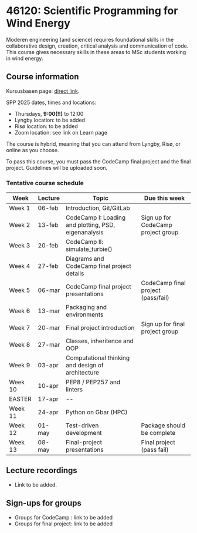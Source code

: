 # 46120: Scientific Programming for Wind Energy

Moderen engineering (and science) requires foundational skills in the collaborative design,
creation, critical analysis and communication of code. This course gives necessary skills in
these areas to MSc students working in wind energy.

## Course information

Kursusbasen page: [direct link](https://kurser.dtu.dk/course/46120).

SPP 2025 dates, times and locations:
 * Thursdays, **9:00(!!)** to 12:00
 * Lyngby location: to be added
 * Risø location: to be added
 * Zoom location: see link on Learn page

The course is hybrid, meaning that you can attend from Lyngby, Risø, or online as you choose.

To pass this course, you must pass the CodeCamp final project and the final project. Guidelines
will be uploaded soon.

### Tentative course schedule

| Week    | Lecture | Topic                                                | Due this week                      |
|---------|---------|------------------------------------------------------|------------------------------------|
| Week 1  | 06-feb  | Introduction, Git/GitLab                             |                                    |
| Week 2  | 13-feb  | CodeCamp I: Loading and plotting, PSD, eigenanalysis | Sign up for CodeCamp project group |
| Week 3  | 20-feb  | CodeCamp II: simulate_turbie()                       |                                    |
| Week 4  | 27-feb  | Diagrams and CodeCamp final project details          |                                    |
| Week 5  | 06-mar  | CodeCamp final project presentations                 | CodeCamp final project (pass/fail) |
| Week 6  | 13-mar  | Packaging and environments                           |                                    |
| Week 7  | 20-mar  | Final project introduction                           | Sign up for final project group    |
| Week 8  | 27-mar  | Classes, inheritence and OOP                         |                                    |
| Week 9  | 03-apr  | Computational thinking and design of architecture    |                                    |
| Week 10 | 10-apr  | PEP8 / PEP257 and linters                            |                                    |
|  EASTER | 17-apr  | --                                                   |                                    |
| Week 11 | 24-apr  | Python on Gbar (HPC)                                 |                                    |
| Week 12 | 01-may  | Test-driven development                              | Package should be complete         |
| Week 13 | 08-may  | Final-project presentations                          | Final project (pass fail)          |

## Lecture recordings

 * Link to be added.


## Sign-ups for groups

 * Groups for CodeCamp : link to be added 
 * Groups for final project: link to be added
